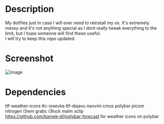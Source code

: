 # Description
My dotfiles just in case I will ever need to reinstall my os.  It's extremely messy and it's not anything special as I dont really tweak everything to the limit, but I hope someone will find these useful.  
I will try to keep this repo updated.  

# Screenshot
![image](https://i.imgur.com/kYG6NYY.png)

# Dependencies 
ttf-weather-icons
ttc-iosevka
ttf-dejavu
neovim
cmus
polybar
picom
nitrogen
i3wm
grabc
i3lock
maim
xclip  
https://github.com/kamek-pf/polybar-forecast for weather icons on polybar
